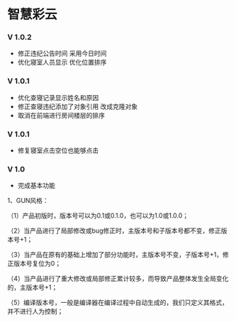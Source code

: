 <!--
 * @Author: 邹洋
 * @Date: 2021-08-23 13:26:27
 * @Email: 2810201146@qq.com
 * @LastEditors:  
 * @LastEditTime: 2021-09-08 19:11:46
 * @Description: 
-->
# 智慧彩云
### V 1.0.2
- 修正违纪公告时间 采用今日时间
- 优化寝室人员显示 优化位置排序
### V 1.0.1
- 优化查寝记录显示姓名和原因
- 修正查寝违纪添加了对象引用 改成克隆对象
- 取消在前端进行房间楼层的排序
### V 1.0.1
- 修复寝室点击空位也能够点击
### V 1.0 
- 完成基本功能
<!-- 主版本号.子版本号[.修正版本号[.编译版本号]] -->
1、GUN风格：

（1）产品初版时，版本号可以为0.1或0.1.0，也可以为1.0或1.0.0；

（2）当产品进行了局部修改或bug修正时，主版本号和子版本号都不变，修正版本号+1；

（3）当产品在原有的基础上增加了部分功能时，主版本号不变，子版本号+1，修正版本号复位为0；

（4）当产品进行了重大修改或局部修正累计较多，而导致产品整体发生全局变化的，主版本号+1；

（5）编译版本号，一般是编译器在编译过程中自动生成的，我们只定义其格式，并不进行人为控制；